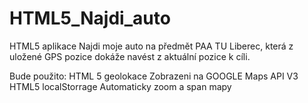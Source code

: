 HTML5_Najdi_auto
================

HTML5 aplikace Najdi moje auto na předmět PAA TU Liberec, která z uložené GPS pozice dokáže navést z aktuální pozice k cíli.

Bude použito:
HTML 5 geolokace
Zobrazeni na GOOGLE Maps API V3
HTML5 localStorrage
Automaticky zoom a span mapy
